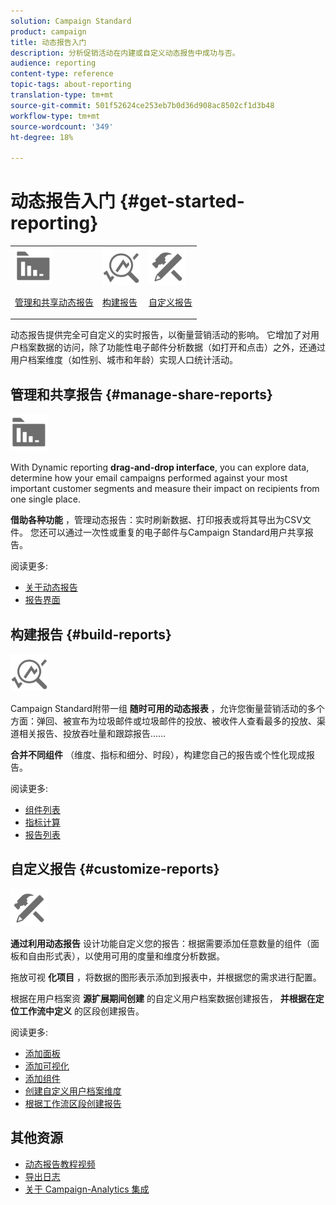 ```yaml
---
solution: Campaign Standard
product: campaign
title: 动态报告入门
description: 分析促销活动在内建或自定义动态报告中成功与否。
audience: reporting
content-type: reference
topic-tags: about-reporting
translation-type: tm+mt
source-git-commit: 501f52624ce253eb7b0d36d908ac8502cf1d3b48
workflow-type: tm+mt
source-wordcount: '349'
ht-degree: 18%

---
```



# 动态报告入门 {#get-started-reporting}

<table>
<tr>
<td><img src="assets/do-not-localize/icon_manage.svg" width="60px"><p><a href="#manage-share-reports">管理和共享动态报告</a></p></td>
<td><img src="assets/do-not-localize/icon_build.svg" width="60px"><p><a href="#build-reports">构建报告</a></p></td>
<td><img src="assets/do-not-localize/icon_customize.svg" width="60px"><p><a href="#customize-reports">自定义报告</a></p></td></tr>
</table>

动态报告提供完全可自定义的实时报告，以衡量营销活动的影响。 它增加了对用户档案数据的访问，除了功能性电子邮件分析数据（如打开和点击）之外，还通过用户档案维度（如性别、城市和年龄）实现人口统计活动。

## 管理和共享报告 {#manage-share-reports}

<img src="assets/do-not-localize/icon_manage.svg" width="60px">

With Dynamic reporting **drag-and-drop interface**, you can explore data, determine how your email campaigns performed against your most important customer segments and measure their impact on recipients from one single place.

**借助各种功能** ，管理动态报告：实时刷新数据、打印报表或将其导出为CSV文件。 您还可以通过一次性或重复的电子邮件与Campaign Standard用户共享报告。

阅读更多:

* [关于动态报告](../../reporting/using/about-dynamic-reports.md)
* [报告界面](../../reporting/using/reporting-interface.md)

## 构建报告 {#build-reports}

<img src="assets/do-not-localize/icon_build.svg" width="60px">

Campaign Standard附带一组 **随时可用的动态报表** ，允许您衡量营销活动的多个方面：弹回、被宣布为垃圾邮件或垃圾邮件的投放、被收件人查看最多的投放、渠道相关报告、投放吞吐量和跟踪报告……

**合并不同组件** （维度、指标和细分、时段），构建您自己的报告或个性化现成报告。

阅读更多:

* [组件列表](../../reporting/using/list-of-components-.md)
* [指标计算](../../reporting/using/indicator-calculation.md)
* [报告列表](../../reporting/using/defining-the-report-period.md)

## 自定义报告 {#customize-reports}

<img src="assets/do-not-localize/icon_customize.svg" width="60px">

**通过利用动态报告** 设计功能自定义您的报告：根据需要添加任意数量的组件（面板和自由形式表），以使用可用的度量和维度分析数据。

拖放可视 **化项目** ，将数据的图形表示添加到报表中，并根据您的需求进行配置。

根据在用户档案资 **源扩展期间创建** 的自定义用户档案数据创建报告， **并根据在定位工作流中定义** 的区段创建报告。

阅读更多:

* [添加面板](../../reporting/using/adding-panels.md)
* [添加可视化](../../reporting/using/adding-visualizations.md)
* [添加组件](../../reporting/using/adding-components.md)
* [创建自定义用户档案维度](../../reporting/using/creating-a-custom-profile-dimension.md)
* [根据工作流区段创建报告](../../reporting/using/creating-a-report-workflow-segment.md)

## 其他资源

* [动态报告教程视频](https://docs.adobe.com/content/help/en/campaign-standard-learn/tutorials/reporting/exploring-reports.html)
* [导出日志](../../automating/using/exporting-logs.md)
* [关于 Campaign-Analytics 集成](../../integrating/using/about-campaign-analytics-integration.md)